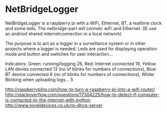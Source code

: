 # NetBridgeLogger


 
NetBridgeLogger is a raspberry pi with a WiFi, Ethernet, BT, a realtime clock and some  leds. 
The netbridge-part will connetc wiFi and Ethernet. (IE use an andriod shared internetconnection in a local network)


The purpose is to act as a logger in a surveillance system or in other projects where a logger is needed.
Leds are used for displaying operation mode and button and switches for user interaction...


Indicators:
Green:  running/logging 26, 
Red: Internet connected 19, 
Yellow: LAN devies connected 13 (no of blinks for numbers of connections),
Blue:   BT device connected  6 (no of blinks for numbers of connections),
White: Blinking when uploading logs... 5


 http://raspberrypihq.com/how-to-turn-a-raspberry-pi-into-a-wifi-router/
 http://stackoverflow.com/questions/17304225/how-to-detect-if-computer-is-contacted-to-the-internet-with-python
 http://www.noveldevices.co.uk/rp-dhcp-server




